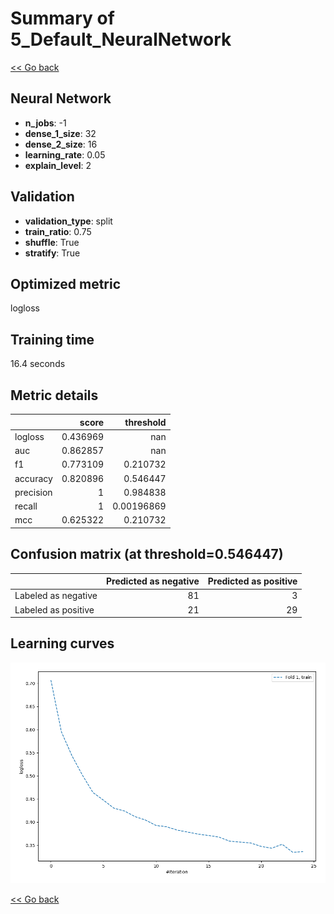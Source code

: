 # Summary of 5_Default_NeuralNetwork

[<< Go back](../README.md)


## Neural Network
- **n_jobs**: -1
- **dense_1_size**: 32
- **dense_2_size**: 16
- **learning_rate**: 0.05
- **explain_level**: 2

## Validation
 - **validation_type**: split
 - **train_ratio**: 0.75
 - **shuffle**: True
 - **stratify**: True

## Optimized metric
logloss

## Training time

16.4 seconds

## Metric details
|           |    score |    threshold |
|:----------|---------:|-------------:|
| logloss   | 0.436969 | nan          |
| auc       | 0.862857 | nan          |
| f1        | 0.773109 |   0.210732   |
| accuracy  | 0.820896 |   0.546447   |
| precision | 1        |   0.984838   |
| recall    | 1        |   0.00196869 |
| mcc       | 0.625322 |   0.210732   |


## Confusion matrix (at threshold=0.546447)
|                     |   Predicted as negative |   Predicted as positive |
|:--------------------|------------------------:|------------------------:|
| Labeled as negative |                      81 |                       3 |
| Labeled as positive |                      21 |                      29 |

## Learning curves
![Learning curves](learning_curves.png)

[<< Go back](../README.md)
